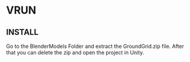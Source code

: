 # VRUN
## INSTALL
Go to the BlenderModels Folder and extract the GroundGrid.zip file. After that you can delete the zip and open the project in Unity.

